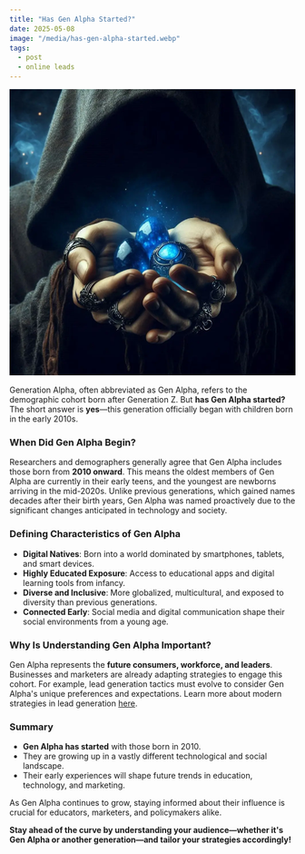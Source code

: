 ```yaml
---
title: "Has Gen Alpha Started?"
date: 2025-05-08
image: "/media/has-gen-alpha-started.webp"
tags:
  - post
  - online leads
---
```


![Has Gen Alpha Started?](/media/has-gen-alpha-started.webp)

Generation Alpha, often abbreviated as Gen Alpha, refers to the demographic cohort born after Generation Z. But **has Gen Alpha started?** The short answer is **yes**—this generation officially began with children born in the early 2010s.

### When Did Gen Alpha Begin?

Researchers and demographers generally agree that Gen Alpha includes those born from **2010 onward**. This means the oldest members of Gen Alpha are currently in their early teens, and the youngest are newborns arriving in the mid-2020s. Unlike previous generations, which gained names decades after their birth years, Gen Alpha was named proactively due to the significant changes anticipated in technology and society.

### Defining Characteristics of Gen Alpha

- **Digital Natives**: Born into a world dominated by smartphones, tablets, and smart devices.
- **Highly Educated Exposure**: Access to educational apps and digital learning tools from infancy.
- **Diverse and Inclusive**: More globalized, multicultural, and exposed to diversity than previous generations.
- **Connected Early**: Social media and digital communication shape their social environments from a young age.

### Why Is Understanding Gen Alpha Important?

Gen Alpha represents the **future consumers, workforce, and leaders**. Businesses and marketers are already adapting strategies to engage this cohort. For example, lead generation tactics must evolve to consider Gen Alpha's unique preferences and expectations. Learn more about modern strategies in lead generation [here](https://leadcraftr.com/posts/lead-generation/).

### Summary

- **Gen Alpha has started** with those born in 2010.
- They are growing up in a vastly different technological and social landscape.
- Their early experiences will shape future trends in education, technology, and marketing.

As Gen Alpha continues to grow, staying informed about their influence is crucial for educators, marketers, and policymakers alike.

**Stay ahead of the curve by understanding your audience—whether it's Gen Alpha or another generation—and tailor your strategies accordingly!**
